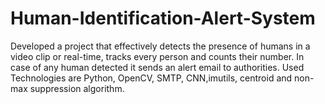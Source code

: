 # Human-Identification-Alert-System
Developed a project that effectively detects the presence of humans in a video clip or real-time, tracks every person and counts their number. In case of any human detected it sends an alert email to authorities. Used Technologies are Python, OpenCV, SMTP, CNN,imutils, centroid and non-max suppression algorithm.
